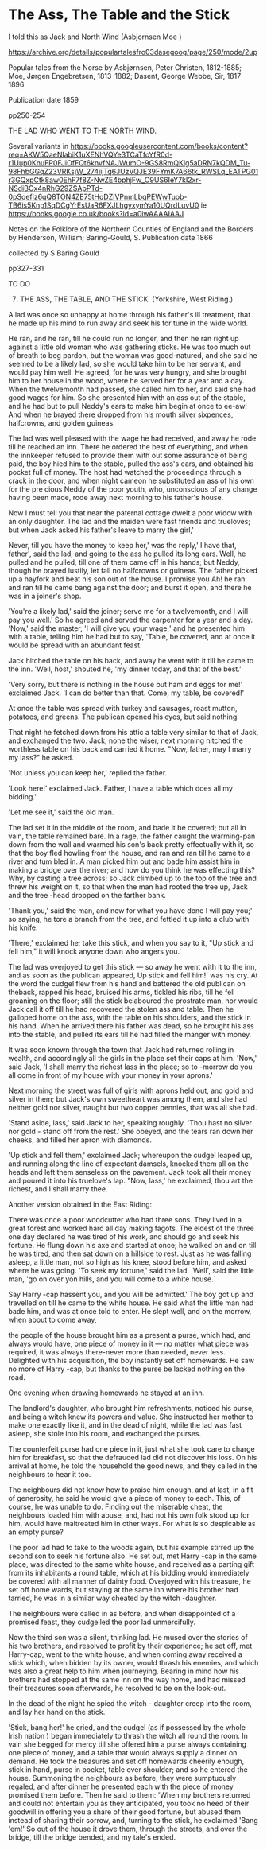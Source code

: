# The Ass, The Table and the Stick

I told this as Jack and North Wind (Asbjornsen Moe )

https://archive.org/details/populartalesfro03dasegoog/page/250/mode/2up

Popular tales from the Norse
by Asbjørnsen, Peter Christen, 1812-1885; Moe, Jørgen Engebretsen, 1813-1882; Dasent, George Webbe, Sir, 1817-1896

Publication date 1859

pp250-254

THE LAD WHO WENT TO THE NORTH WIND.



Several variants in https://books.googleusercontent.com/books/content?req=AKW5QaeNlabiK1uXENhVQYe3TCaTfoYfR0d-r1Uup0KnuFP0FJiOfFQt6knvfNAJWumO-9GS8RmQKlg5aDRN7kQDM_Tu-98FhbGGqZ23VRKsjW_274iijTq6JUzVQJE39FYmK7A66tk_RWSLq_EATPG01r3GQxpCtk8aw0EhF7f8Z-NwZE4bphjFw_O9US6IeY7kI2xr-NSdiBOx4nRhG29ZSApPTd-0pSqefiz6qQ8TON4ZE75tHqDZiVPnmLbqPEWwTuob-TB6is5Knp1SqDCgYrEsUaR6FXJLhgyxymYa10UQrdLuvU0 ie https://books.google.co.uk/books?id=a0iwAAAAIAAJ

Notes on the Folklore of the Northern Counties of England and the Borders
by Henderson, William; Baring-Gould, S.
Publication date 1866

collected by S Baring Gould

pp327-331

TO DO

7. THE ASS, THE TABLE, AND THE STICK.
(Yorkshire, West Riding.)

A lad was once so unhappy at home through his father's ill treatment, that he made up his mind to run away and seek his for tune in the wide world.

He ran, and he ran, till he could run no longer, and then he ran right up against a little old woman who was gathering sticks. He was too much out of breath to beg pardon, but the woman was good-natured, and she said he seemed to be a likely lad, so she would take him to be her servant, and would pay him well. He agreed, for he was very hungry, and she brought him to her house in the wood, where he served her for a year and a day. When the twelvemonth had passed, she called him to her, and said she had good wages for him. So she presented him with an ass out of the stable, and he had but to pull Neddy's ears to make him begin at once to ee-aw! And when he brayed there dropped from his mouth silver sixpences, halfcrowns, and golden guineas.

The lad was well pleased with the wage he had received, and away he rode till he reached an inn. There he ordered the best of everything, and when the innkeeper refused to provide them with out some assurance of being paid, the boy hied him to the stable, pulled the ass's ears, and obtained his pocket full of money. The host had watched the proceedings through a crack in the door, and when night cameon he substituted an ass of his own for the pre cious Neddy of the poor youth, who, unconscious of any change having been made, rode away next morning to his father's house.

Now I must tell you that near the paternal cottage dwelt a poor widow with an only daughter. The lad and the maiden were fast friends and trueloves; but when Jack asked his father's leave to marry the girl,'

Never, till you have the money to keep her,' was the reply,' I have that, father', said the lad, and going to the ass he pulled its long ears. Well, he pulled and he pulled, till one of them came off in his hands; but Neddy, though he brayed lustily, let fall no halfcrowns or guineas. The father picked up a hayfork and beat his son out of the house. I promise you Ah! he ran and ran till he came bang against the door; and burst it open, and there he was in a joiner's shop.

'You're a likely lad,' said the joiner; serve me for a twelvemonth, and I will pay you well.' So he agreed and served the carpenter for a year and a day. 'Now,' said the master, 'I will give you your wage;' and he presented him with a table, telling him he had but to say, 'Table, be covered, and at once it would be spread with an abundant feast.

Jack hitched the table on his back, and away he went with it till he came to the inn. 'Well, host,' shouted he, 'my dinner today, and that of the best.'

'Very sorry, but there is nothing in the house but ham and eggs for me!' exclaimed Jack. 'I can do better than that. Come, my table, be covered!'

At once the table was spread with turkey and sausages, roast mutton, potatoes, and greens. The publican opened his eyes, but said nothing.

That night he fetched down from his attic a table very similar to that of Jack, and exchanged the two. Jack, none the wiser, next morning hitched the worthless table on his back and carried it home. "Now, father, may I marry my lass?" he asked.

'Not unless you can keep her,' replied the father.

'Look here!' exclaimed Jack. Father, I have a table which does all my bidding.'

'Let me see it,' said the old man.

The lad set it in the middle of the room, and bade it be covered; but all in vain, the table remained bare. In a rage, the father caught the warming-pan down from the wall and warmed his son's back pretty effectually with it, so that the boy fled howling from the house, and ran and ran till he came to a river and tum bled in. A man picked him out and bade him assist him in making a bridge over the river; and how do you think he was effecting this? Why, by casting a tree across; so Jack climbed up to the top of the tree and threw his weight on it, so that when the man had rooted the tree up, Jack and the tree -head dropped on the farther bank.

'Thank you,' said the man, and now for what you have done I will pay you;' so saying, he tore a branch from the tree, and fettled it up into a club with his knife.

'There,' exclaimed he; take this stick, and when you say to it, "Up stick and fell him," it will knock anyone down who angers you.'

The lad was overjoyed to get this stick — so away he went with it to the inn, and as soon as the publican appeared, Up stick and fell him!' was his cry. At the word the cudgel flew from his hand and battered the old publican on theback, rapped his head, bruised his arms, tickled his ribs, till he fell groaning on the floor; still the stick belaboured the prostrate man, nor would Jack call it off till he had recovered the stolen ass and table. Then he galloped home on the ass, with the table on his shoulders, and the stick in his hand. When he arrived there his father was dead, so he brought his ass into the stable, and pulled its ears till he had filled the manger with money.

It was soon known through the town that Jack had returned rolling in wealth, and accordingly all the girls in the place set their caps at him. 'Now,' said Jack, 'I shall marry the richest lass in the place; so to -morrow do you all come in front of my house with your money in your aprons.'

Next morning the street was full of girls with aprons held out, and gold and silver in them; but Jack's own sweetheart was among them, and she had neither gold nor silver, naught but two copper pennies, that was all she had.

'Stand aside, lass,' said Jack to her, speaking roughly. 'Thou hast no silver nor gold - stand off from the rest.' She obeyed, and the tears ran down her cheeks, and filled her apron with diamonds.

'Up stick and fell them,' exclaimed Jack; whereupon the cudgel leaped up, and running along the line of expectant damsels, knocked them all on the heads and left them senseless on the pavement. Jack took all their money and poured it into his truelove's lap. "Now, lass,' he exclaimed, thou art the richest, and I shall marry thee.

Another version obtained in the East Riding:

There was once a poor woodcutter who had three sons. They lived in a great forest and worked hard all day making fagots. The eldest of the three one day declared he was tired of his work, and should go and seek his fortune. He flung down his axe and started at once; he walked on and on till he was tired, and then sat down on a hillside to rest. Just as he was falling asleep, a little man, not so high as his knee, stood before him, and asked where he was going. 'To seek my fortune,' said the lad. 'Well', said the little man, 'go on over yon hills, and you will come to a white house.`

Say Harry -cap hassent you, and you will be admitted.' The boy got up and travelled on till he came to the white house. He said what the little man had bade him, and was at once told to enter. He slept well, and on the morrow, when about to come away,

the people of the house brought him as a present a purse, which had, and always would have, one piece of money in it — no matter what piece was required, it was always there-never more than needed, never less. Delighted with his acquisition, the boy instantly set off homewards. He saw no more of Harry -cap, but thanks to the purse be lacked nothing on the road.

One evening when drawing homewards he stayed at an inn.

The landlord's daughter, who brought him refreshments, noticed his purse, and being a witch knew its powers and value. She instructed her mother to make one exactly like it, and in the dead of night, while the lad was fast asleep, she stole into his room, and exchanged the purses.

The counterfeit purse had one piece in it, just what she took care to charge him for breakfast, so that the defrauded lad did not discover his loss. On his arrival at home, he told the household the good news, and they called in the neighbours to hear it too.

The neighbours did not know how to praise him enough, and at last, in a fit of generosity, he said he would give a piece of money to each. This, of course, he was unable to do. Finding out the miserable cheat, the neighbours loaded him with abuse, and, had not his own folk stood up for him, would have maltreated him in other ways. For what is so despicable as an empty purse?

The poor lad had to take to the woods again, but his example stirred up the second son to seek his fortune also. He set out, met Harry -cap in the same place, was directed to the same white house, and received as a parting gift from its inhabitants a round table, which at his bidding would immediately be covered with all manner of dainty food. Overjoyed with his treasure, he set off home wards, but staying at the same inn where his brother had tarried, he was in a similar way cheated by the witch -daughter.

The neighbours were called in as before, and when disappointed of a promised feast, they cudgelled the poor lad unmercifully.

Now the third son was a silent, thinking lad. He mused over the stories of his two brothers, and resolved to profit by their experience; he set off, met Harry-cap, went to the white house, and when coming away received a stick which, when bidden by its owner, would thrash his enemies, and which was also a great help to him when journeying. Bearing in mind how his brothers had stopped at the same inn on the way home, and had missed their treasures soon afterwards, he resolved to be on the look-out.

In the dead of the night he spied the witch - daughter creep into the room, and lay her hand on the stick.

'Stick, bang her!' he cried, and the cudgel (as if possessed by the whole Irish nation ) began immediately to thrash the witch all round the room. In vain she begged for mercy till she offered him a purse always containing one piece of money, and a table that would always supply a dinner on demand. He took the treasures and set off homewards cheerily enough, stick in hand, purse in pocket, table over shoulder; and so he entered the house. Summoning the neighbours as before, they were sumptuously regaled, and after dinner he presented each with the piece of money promised them before. Then he said to them: 'When my brothers returned and could not entertain you as they anticipated, you took no heed of their goodwill in offering you a share of their good fortune, but abused them instead of sharing their sorrow, and, turning to the stick, he exclaimed 'Bang 'em!' So out of the house it drove them, through the streets, and over the bridge, till the bridge bended, and my tale's ended.
